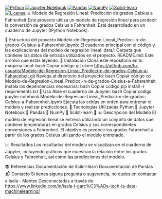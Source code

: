 [![Python](https://img.shields.io/badge/Python-3.7%20%7C%203.8-blue)](https://www.python.org/)
[![Jupyter Notebook](https://img.shields.io/badge/Jupyter-Notebook-orange)](https://jupyter.org/)
[![Pandas](https://img.shields.io/badge/Pandas-1.3.0-blue)](https://pandas.pydata.org/)
[![NumPy](https://img.shields.io/badge/NumPy-1.21.0-blue)](https://numpy.org/)
[![Scikit-learn](https://img.shields.io/badge/Scikit--learn-0.24.2-blue)](https://scikit-learn.org/stable/)
[![License](https://img.shields.io/badge/License-MIT-green)](https://opensource.org/licenses/MIT)
📊 Modelo de Regresión Lineal: Predicción de grados Celsius a Fahrenheit
Este proyecto utiliza un modelo de regresión lineal para predecir la conversión de grados Celsius a Fahrenheit. Está desarrollado en un cuaderno de Jupyter (IPython Notebook).

📁 Estructura del proyecto
Modelo-de-Regresion-Lineal_Predicci-n-de-grados-Celsius-a-Faharenheit.ipynb: El cuaderno principal con el código y las explicaciones del modelo de regresión lineal.
data/: Carpeta que contiene los datos de entrada utilizados en el proyecto.
README.md: Este archivo que estás leyendo.
🚀 Instalación
Clona este repositorio en tu máquina local:
bash
Copiar código
git clone https://github.com/tu-usuario/Modelo-de-Regresion-Lineal_Predicci-n-de-grados-Celsius-a-Faharenheit.git
Navega al directorio del proyecto:
bash
Copiar código
cd Modelo-de-Regresion-Lineal_Predicci-n-de-grados-Celsius-a-Faharenheit
Instala las dependencias necesarias:
bash
Copiar código
pip install -r requirements.txt
📝 Uso
Abre el cuaderno de Jupyter:
bash
Copiar código
jupyter notebook Modelo-de-Regresion-Lineal_Predicci-n-de-grados-Celsius-a-Faharenheit.ipynb
Ejecuta las celdas en orden para entrenar el modelo y realizar predicciones.
🔧 Tecnologías Utilizadas
Python 🐍
Jupyter Notebook 📓
Pandas 🐼
NumPy 🔢
Scikit-learn 🔬
📊 Descripción del Modelo
El modelo de regresión lineal se entrena utilizando un conjunto de datos que contiene temperaturas en grados Celsius y sus correspondientes conversiones a Fahrenheit. El objetivo es predecir los grados Fahrenheit a partir de los grados Celsius utilizando el modelo entrenado.

📈 Resultados
Los resultados del modelo se visualizan en el cuaderno de Jupyter, incluyendo gráficos que muestran la relación entre los grados Celsius y Fahrenheit, así como las predicciones del modelo.

📚 Referencias
Documentación de Scikit-learn
Documentación de Pandas
📬 Contacto
Si tienes alguna pregunta o sugerencia, no dudes en contactar a Isela - Mentes Desconectadas a través de https://www.linkedin.com/in/isela-l-garc%C3%ADa-tech-ia-data-machinelearning/
